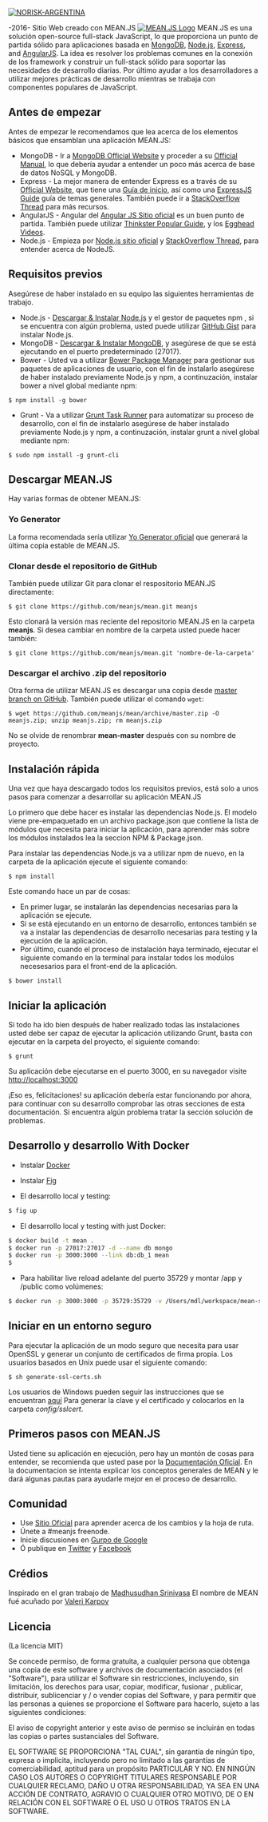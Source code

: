 [![NORISK-ARGENTINA](http://meanjs.org/img/logo-small.png)](http://noriskergentina.com.ar/)

-2016- Sitio Web creado con MEAN.JS
[![MEAN.JS Logo](http://meanjs.org/img/logo-small.png)](http://meanjs.org/)
MEAN.JS es una solución open-source full-stack JavaScript, lo que proporciona un punto de partida sólido para aplicaciones basada en [MongoDB](http://www.mongodb.org/), [Node.js](http://www.nodejs.org/), [Express](http://expressjs.com/), and [AngularJS](http://angularjs.org/). La idea es resolver los problemas comunes en la conexión de los framework y construir un full-stack sólido para soportar las necesidades de desarrollo diarias. Por último ayudar a los desarrolladores a utilizar mejores prácticas de desarrollo mientras se trabaja con componentes populares de JavaScript. 

## Antes de empezar 
Antes de empezar le recomendamos que lea acerca de los elementos básicos que ensamblan una aplicación MEAN.JS: 
* MongoDB - Ir a [MongoDB Official Website](http://mongodb.org/) y proceder a su [Official Manual](http://docs.mongodb.org/manual/), lo que debería ayudar a entender un poco más acerca de base de datos NoSQL y MongoDB.
* Express - La mejor manera de entender Express es a través de su [Official Website](http://expressjs.com/), que tiene una [Guía de inicio](http://expressjs.com/starter/installing.html), así como una [ExpressJS Guide](http://expressjs.com/guide/error-handling.html) guía de temas generales. También puede ir a [StackOverflow Thread](http://stackoverflow.com/questions/8144214/learning-express-for-node-js) para más recursos.
* AngularJS - Angular del [Angular JS Sitio oficial](http://angularjs.org/) es un buen punto de partida. También puede utilizar [Thinkster Popular Guide](http://www.thinkster.io/), y los [Egghead Videos](https://egghead.io/).
* Node.js - Empieza por [Node.js sitio oficial](http://nodejs.org/) y [StackOverflow Thread](http://stackoverflow.com/questions/2353818/how-do-i-get-started-with-node-js), para entender acerca de NodeJS.


## Requisitos previos
Asegúrese de haber instalado en su equipo las siguientes herramientas de trabajo.
* Node.js - [Descargar & Instalar Node.js](http://www.nodejs.org/download/) y el gestor de paquetes npm , si se encuentra con algún problema, usted puede utilizar [GitHub Gist](https://gist.github.com/isaacs/579814) para instalar Node.js.
* MongoDB - [Descargar & Instalar MongoDB](http://www.mongodb.org/downloads), y asegúrese de que se está ejecutando en el puerto predeterminado (27017).
* Bower - Usted va a utilizar [Bower Package Manager](http://bower.io/) para gestionar sus paquetes de aplicaciones de usuario, con el fin de instalarlo asegúrese de haber instalado previamente Node.js y npm, a continuzación, instalar bower a nivel global mediante npm:

```
$ npm install -g bower
```

* Grunt - Va a utilizar [Grunt Task Runner](http://gruntjs.com/) para automatizar su proceso de desarrollo, con el fin de instalarlo asegúrese de haber instalado previamente Node.js y npm, a continuzación, instalar grunt a nivel global mediante npm:

```
$ sudo npm install -g grunt-cli
```

## Descargar MEAN.JS
Hay varias formas de obtener MEAN.JS: 

### Yo Generator 
La forma recomendada sería utilizar [Yo Generator oficial](http://meanjs.org/generator.html) que generará la última copia estable de MEAN.JS.

### Clonar desde el repositorio de GitHub
También puede utilizar Git para clonar el respositorio MEAN.JS directamente:
```
$ git clone https://github.com/meanjs/mean.git meanjs
```
Esto clonará la versión mas reciente del repositorio MEAN.JS en la carpeta **meanjs**. Si desea cambiar en nombre de la carpeta usted puede hacer también:
```
$ git clone https://github.com/meanjs/mean.git 'nombre-de-la-carpeta'
```

### Descargar el archivo .zip del repositorio 
Otra forma de utilizar MEAN.JS es descargar una copia desde [master branch on GitHub](https://github.com/meanjs/mean/archive/master.zip). También puede utilizar el comando `wget`:
```
$ wget https://github.com/meanjs/mean/archive/master.zip -O meanjs.zip; unzip meanjs.zip; rm meanjs.zip
```
No se olvide de renombrar **mean-master** después con su nombre de proyecto.

## Instalación rápida
Una vez que haya descargado todos los requisitos previos, está solo a unos pasos para comenzar a desarrollar su aplicación MEAN.JS

Lo primero que debe hacer es instalar las dependencias Node.js. El modelo viene pre-empaquetado en un archivo package.json que contiene la lista de módulos que necesita para iniciar la aplicación, para aprender más sobre los módulos instalados lea la seccion NPM & Package.json.

Para instalar las dependencias Node.js va a utilizar npm de nuevo, en la carpeta de la aplicación ejecute el siguiente comando:

```
$ npm install
```

Este comando hace un par de cosas:
* En primer lugar, se instalarán las dependencias necesarias para la aplicación se ejecute.
* Si se está ejecutando en un entorno de desarrollo, entonces también se va a instalar las dependencias de desarrollo necesarias para testing y la ejecución de la aplicación.
* Por último, cuando el proceso de instalación haya terminado, ejecutar el siguiente comando en la terminal para instalar todos los modúlos necesesarios para el front-end de la aplicación.

```
$ bower install
```

## Iniciar la aplicación
Si todo ha ido bien después de haber realizado todas las instalaciones usted debe ser capaz de ejecutar la aplicación utilizando Grunt, basta con ejecutar en la carpeta del proyecto, el siguiente comando:

```
$ grunt
```

Su aplicación debe ejecutarse en el puerto 3000, en su navegador visite [http://localhost:3000](http://localhost:3000)
                            
¡Eso es, felicitaciones! su aplicación debería estar funcionando por ahora, para continuar con su desarrollo comprobar las otras secciones de esta documentación. Si encuentra algún problema tratar la sección solución de problemas.

## Desarrollo y desarrollo With Docker

* Instalar [Docker](http://www.docker.com/)
* Instalar [Fig](https://github.com/orchardup/fig)

* El desarrollo local y testing: 
```bash
$ fig up
```

* El desarrollo local y testing with just Docker:
```bash
$ docker build -t mean .
$ docker run -p 27017:27017 -d --name db mongo
$ docker run -p 3000:3000 --link db:db_1 mean
$
```

* Para habilitar live reload adelante del puerto 35729 y montar /app y /public como volúmenes:
```bash
$ docker run -p 3000:3000 -p 35729:35729 -v /Users/mdl/workspace/mean-stack/mean/public:/home/mean/public -v /Users/mdl/workspace/mean-stack/mean/app:/home/mean/app --link db:db_1 mean
```

## Iniciar en un entorno seguro
Para ejecutar la aplicación de un modo seguro que necesita para usar OpenSSL y generar un conjunto de certificados de firma propia. Los usuarios basados ​​en Unix puede usar el siguiente comando: 
```
$ sh generate-ssl-certs.sh
```
Los usuarios de Windows pueden seguir las instrucciones que se encuentran [aquí](http://www.websense.com/support/article/kbarticle/How-to-use-OpenSSL-and-Microsoft-Certification-Authority)
Para generar la clave y el certificado y colocarlos en la carpeta *config/sslcert*.

## Primeros pasos con MEAN.JS
Usted tiene su aplicación en ejecución, pero hay un montón de cosas para entender, se recomienda que usted pase por la [Documentación Oficial](http://meanjs.org/docs.html). 
En la documentacion se intenta explicar los conceptos generales de MEAN y le dará algunas pautas para ayudarle mejor en el proceso de desarrollo. 

## Comunidad
* Use [Sitio Oficial](http://meanjs.org) para aprender acerca de los cambios y la hoja de ruta.
* Únete a #meanjs freenode.
* Inicie discusiones en [Gurpo de Google](https://groups.google.com/d/forum/meanjs)
* Ó publique en [Twitter](http://twitter.com/meanjsorg) y [Facebook](http://facebook.com/meanjs)


## Crédios
Inspirado en el gran trabajo de [Madhusudhan Srinivasa](https://github.com/madhums/)
El nombre de MEAN fué acuñado por [Valeri Karpov](http://blog.mongodb.org/post/49262866911/the-mean-stack-mongodb-expressjs-angularjs-and)

## Licencia
(La licencia MIT)

Se concede permiso, de forma gratuita, a cualquier persona que obtenga una copia de este software y archivos de documentación asociados (el "Software"), para utilizar el Software sin restricciones, incluyendo, sin limitación, los derechos para usar, copiar, modificar, fusionar , publicar, distribuir, sublicenciar y / o vender copias del Software, y para permitir que las personas a quienes se proporcione el Software para hacerlo, sujeto a las siguientes condiciones:

El aviso de copyright anterior y este aviso de permiso se incluirán en todas las copias o partes sustanciales del Software.

EL SOFTWARE SE PROPORCIONA "TAL CUAL", sin garantía de ningún tipo, expresa o implícita, incluyendo pero no limitado a las garantías de comerciabilidad, aptitud para un propósito PARTICULAR Y NO. EN NINGÚN CASO LOS AUTORES O COPYRIGHT TITULARES RESPONSABLE POR CUALQUIER RECLAMO, DAÑO U OTRA RESPONSABILIDAD, YA SEA EN UNA ACCIÓN DE CONTRATO, AGRAVIO O CUALQUIER OTRO MOTIVO, DE O EN RELACIÓN CON EL SOFTWARE O EL USO U OTROS TRATOS EN LA SOFTWARE.
